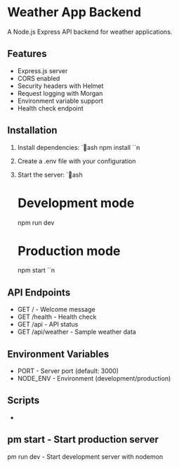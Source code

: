 # Weather App Backend

A Node.js Express API backend for weather applications.

## Features
- Express.js server
- CORS enabled
- Security headers with Helmet
- Request logging with Morgan
- Environment variable support
- Health check endpoint

## Installation

1. Install dependencies:
   `ash
   npm install
   ``n
2. Create a .env file with your configuration

3. Start the server:
   `ash
   # Development mode
   npm run dev
   
   # Production mode
   npm start
   ``n
## API Endpoints

- GET / - Welcome message
- GET /health - Health check
- GET /api - API status
- GET /api/weather - Sample weather data

## Environment Variables

- PORT - Server port (default: 3000)
- NODE_ENV - Environment (development/production)

## Scripts

- 
pm start - Start production server
- 
pm run dev - Start development server with nodemon
